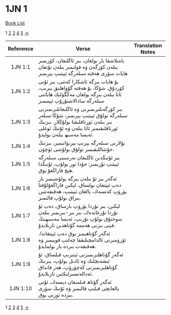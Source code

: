 # 1JN 1
[Book List](../README.md)

1 [2](./chapter_2.md) [3](./chapter_3.md) [4](./chapter_4.md) [5](./chapter_5.md) [->](./chapter_2.md)

| Reference | Verse | Translation Notes |
|:---------:|-------|-------------------|
|1JN 1:1|باشلاشقا بار بولغان، بىز ئاڭلىغان، كۆزىمىز بىلەن كۆرگەن ۋە قولىمىز بىلەن تۇتقان ھايات سۆزى ھەقتە سىلەرگە ئېيتىپ بېرىمىز||
|1JN 1:2|بۇ ھايات بىزگە ئاشكارا كەتتى، بىز ئۇنى كۆردۇق. شۇڭا، بۇ ھەقتە گۇۋاھلىق بېرىپ، ئاتا بىلەن بىرگە بولغان مەڭگۈلىك ھاياتنى سىلەرگە سادالاشتۇرۇپ ئېيتىمىز||
|1JN 1:3|بىز كۆرگەنلىرىمىزنى ۋە ئاڭلىغانلىرىمىزنى سىلەرگە تولۇق ئېيتىپ بېرىمىز، شۇڭا سىلەر بىز بىلەن ئورتاقلىقتا بولۇڭلار. بىزنىڭ ئورتاقلىقىمىز ئاتا بىلەن ۋە ئۇنىڭ ئوغلى ئەيسا مەسىھ بىلەن بولىدۇ.||
|1JN 1:4|بۇلارنى سىلەرگە يېزىپ بېرىۋاتىمىز، بىزنىڭ خۇشاللىقىمىز تولۇق بولۇشى ئۈچۈن.||
|1JN 1:5|بىز ئۇنىڭدىن ئاڭلىغان نەرسىنى سىلەرگە ئېيتىپ تۇرىمىز: خۇدا نور بولۇپ، ئۇنىڭدا ھېچ قاراڭغۇ يوق.||
|1JN 1:6|ئەگەر بىز ئۇ بىلەن بىرگە بولۇشىمىز بار دەپ ئېيتقان بولساق، لېكىن قاراڭغۇلۇقتا يۈرۈپ كەتسەك، يالغان ئېيتىپ، ھەقىقەتتىن يىراق بولۇپ قالىمىز.||
|1JN 1:7|لېكىن، بىز نۇردا يۈرۈپ بارساق، دەپ ئۇ نۇردا تۇرغاندەك، بىز بىر-بىرىمىز بىلەن سوختۇق بولۇپ تۇرىپ، ئەيسا مەسىھنىڭ قېنى بىزنى ھەممە گۇناھدىن تازىلايدۇ.||
|1JN 1:8|ئەگەر گۇناھىمىز يوق دەپ ئېيتقاندا، ئۆزۈمىزنى ئالدامچىلىققا چەلىپ قويىمىز ۋە ھەقىقەت بىزدە بار بولمايدۇ.||
|1JN 1:9|ئەگەر گۇناھلىرىمىزنى ئېتىرىپ قىلساق، ئۇ ئىشەنچلىك ۋە ئادىل بولۇپ، بىزنىڭ گۇناھلىرىمىزنى كەچۈرۈپ، ھەر قانداق ئەدالەتسىزلىكتىن تازىلايدۇ.||
|1JN 1:10|ئەگەر گۇناھ قىلمىغان دېسەك، ئۇنى يالغانچى قىلىپ قالىمىز ۋە ئۇنىڭ سۆزى بىزدە ئورنى يوق.||


1 [2](./chapter_2.md) [3](./chapter_3.md) [4](./chapter_4.md) [5](./chapter_5.md) [->](./chapter_2.md)